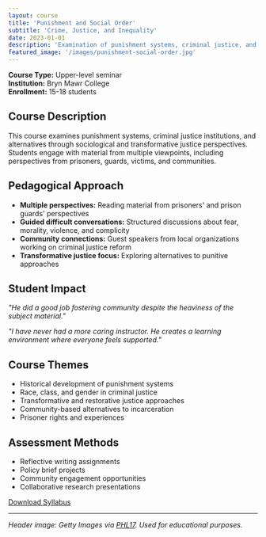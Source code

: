 ```yaml
---
layout: course
title: 'Punishment and Social Order'
subtitle: 'Crime, Justice, and Inequality'
date: 2023-01-01
description: 'Examination of punishment systems, criminal justice, and alternatives through sociological and transformative justice lenses.'
featured_image: '/images/punishment-social-order.jpg'
---
```


**Course Type:** Upper-level seminar  
**Institution:** Bryn Mawr College  
**Enrollment:** 15-18 students

## Course Description

This course examines punishment systems, criminal justice institutions, and alternatives through sociological and transformative justice perspectives. Students engage with material from multiple viewpoints, including perspectives from prisoners, guards, victims, and communities.

## Pedagogical Approach

- **Multiple perspectives:** Reading material from prisoners' and prison guards' perspectives
- **Guided difficult conversations:** Structured discussions about fear, morality, violence, and complicity
- **Community connections:** Guest speakers from local organizations working on criminal justice reform
- **Transformative justice focus:** Exploring alternatives to punitive approaches

## Student Impact

*"He did a good job fostering community despite the heaviness of the subject material."*

*"I have never had a more caring instructor. He creates a learning environment where everyone feels supported."*

## Course Themes

- Historical development of punishment systems
- Race, class, and gender in criminal justice
- Transformative and restorative justice approaches
- Community-based alternatives to incarceration
- Prisoner rights and experiences

## Assessment Methods

- Reflective writing assignments
- Policy brief projects
- Community engagement opportunities
- Collaborative research presentations

[Download Syllabus](/syllabi/punishment-social-order-syllabus.pdf)

---

*Header image: Getty Images via [PHL17](https://phl17.com). Used for educational purposes.*
